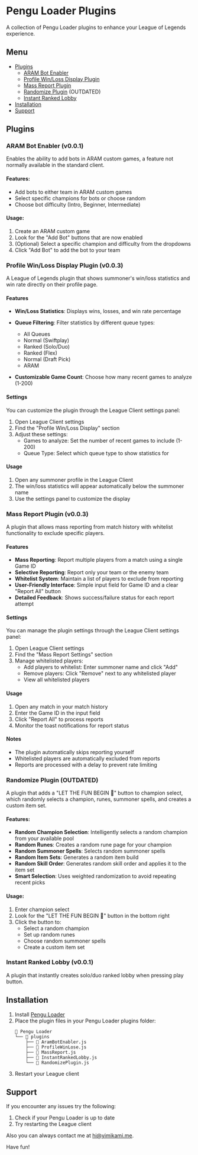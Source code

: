 # Pengu Loader Plugins

A collection of Pengu Loader plugins to enhance your League of Legends experience.

## Menu

- [Plugins](#plugins)
  - [ARAM Bot Enabler](#aram-bot-enabler-v001)
  - [Profile Win/Loss Display Plugin](#profile-winloss-display-plugin-v003)
  - [Mass Report Plugin](#mass-report-plugin-v003)
  - [Randomize Plugin](#randomize-plugin-outdated) (OUTDATED)
  - [Instant Ranked Lobby](#instant-ranked-lobby-v001)
- [Installation](#installation)
- [Support](#support)

## Plugins

### ARAM Bot Enabler (v0.0.1)

Enables the ability to add bots in ARAM custom games, a feature not normally available in the standard client.

#### Features:

- Add bots to either team in ARAM custom games
- Select specific champions for bots or choose random
- Choose bot difficulty (Intro, Beginner, Intermediate)

#### Usage:

1. Create an ARAM custom game
2. Look for the "Add Bot" buttons that are now enabled
3. (Optional) Select a specific champion and difficulty from the dropdowns
4. Click "Add Bot" to add the bot to your team

### Profile Win/Loss Display Plugin (v0.0.3)

A League of Legends plugin that shows summoner's win/loss statistics and win rate directly on their profile page.

#### Features

- **Win/Loss Statistics**: Displays wins, losses, and win rate percentage
- **Queue Filtering**: Filter statistics by different queue types:

  - All Queues
  - Normal (Swiftplay)
  - Ranked (Solo/Duo)
  - Ranked (Flex)
  - Normal (Draft Pick)
  - ARAM

- **Customizable Game Count**: Choose how many recent games to analyze (1-200)

#### Settings

You can customize the plugin through the League Client settings panel:

1. Open League Client settings
2. Find the "Profile Win/Loss Display" section
3. Adjust these settings:
   - Games to analyze: Set the number of recent games to include (1-200)
   - Queue Type: Select which queue type to show statistics for

#### Usage

1. Open any summoner profile in the League Client
2. The win/loss statistics will appear automatically below the summoner name
3. Use the settings panel to customize the display

### Mass Report Plugin (v0.0.3)

A plugin that allows mass reporting from match history with whitelist functionality to exclude specific players.

#### Features

- **Mass Reporting**: Report multiple players from a match using a single Game ID
- **Selective Reporting**: Report only your team or the enemy team
- **Whitelist System**: Maintain a list of players to exclude from reporting
- **User-Friendly Interface**: Simple input field for Game ID and a clear "Report All" button
- **Detailed Feedback**: Shows success/failure status for each report attempt

#### Settings

You can manage the plugin settings through the League Client settings panel:

1. Open League Client settings
2. Find the "Mass Report Settings" section
3. Manage whitelisted players:
   - Add players to whitelist: Enter summoner name and click "Add"
   - Remove players: Click "Remove" next to any whitelisted player
   - View all whitelisted players

#### Usage

1. Open any match in your match history
2. Enter the Game ID in the input field
3. Click "Report All" to process reports
4. Monitor the toast notifications for report status

#### Notes

- The plugin automatically skips reporting yourself
- Whitelisted players are automatically excluded from reports
- Reports are processed with a delay to prevent rate limiting

### Randomize Plugin (OUTDATED)

A plugin that adds a "LET THE FUN BEGIN 🤡" button to champion select, which randomly selects a champion, runes, summoner spells, and creates a custom item set.

#### Features:

- **Random Champion Selection**: Intelligently selects a random champion from your available pool
- **Random Runes**: Creates a random rune page for your champion
- **Random Summoner Spells**: Selects random summoner spells
- **Random Item Sets**: Generates a random item build
- **Random Skill Order**: Generates random skill order and applies it to the item set
- **Smart Selection**: Uses weighted randomization to avoid repeating recent picks

#### Usage:

1. Enter champion select
2. Look for the "LET THE FUN BEGIN 🤡" button in the bottom right
3. Click the button to:
   - Select a random champion
   - Set up random runes
   - Choose random summoner spells
   - Create a custom item set

### Instant Ranked Lobby (v0.0.1)

A plugin that instantly creates solo/duo ranked lobby when pressing play button.

## Installation

1. Install [Pengu Loader](https://github.com/PenguLoader/PenguLoader)
2. Place the plugin files in your Pengu Loader plugins folder:
   ```
   📂 Pengu Loader
   └── 📂 plugins
       ├── 📄 AramBotEnabler.js
       ├── 📄 ProfileWinLose.js
       ├── 📄 MassReport.js
       ├── 📄 InstantRankedLobby.js
       └── 📄 RandomizePlugin.js
   ```
3. Restart your League client

## Support

If you encounter any issues try the following:

1. Check if your Pengu Loader is up to date
2. Try restarting the League client

Also you can always contact me at [hi@yimikami.me](mailto:hi@yimikami.me).

Have fun!
